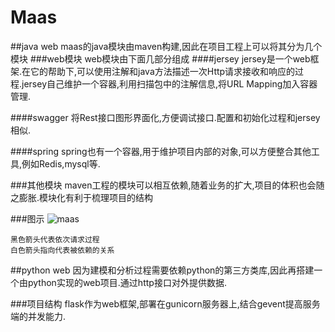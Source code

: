 # Maas
##java web
maas的java模块由maven构建,因此在项目工程上可以将其分为几个模块
###web模块
web模块由下面几部分组成
####jersey
jersey是一个web框架.在它的帮助下,可以使用注解和java方法描述一次Http请求接收和响应的过程.jersey自己维护一个容器,利用扫描包中的注解信息,将URL Mapping加入容器管理.

####swagger
将Rest接口图形界面化,方便调试接口.配置和初始化过程和jersey相似.

####spring
spring也有一个容器,用于维护项目内部的对象,可以方便整合其他工具,例如Redis,mysql等.

###其他模块
maven工程的模块可以相互依赖,随着业务的扩大,项目的体积也会随之膨胀.模块化有利于梳理项目的结构

###图示
![maas](http://oagjvfn8h.bkt.clouddn.com/maas.png)

	黑色箭头代表依次请求过程
	白色箭头指向代表被依赖的关系


##python web
因为建模和分析过程需要依赖python的第三方类库,因此再搭建一个由python实现的web项目.通过http接口对外提供数据.

###项目结构
flask作为web框架,部署在gunicorn服务器上,结合gevent提高服务端的并发能力.
